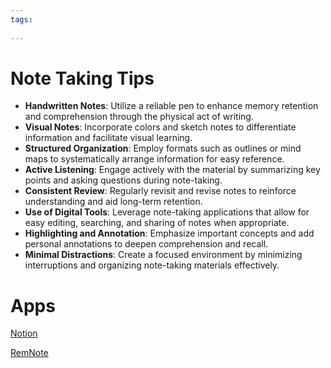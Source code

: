 ```yaml
---
tags:
  
---
```


# Note Taking Tips

- **Handwritten Notes**: Utilize a reliable pen to enhance memory retention and comprehension through the physical act of writing.
- **Visual Notes**: Incorporate colors and sketch notes to differentiate information and facilitate visual learning.
- **Structured Organization**: Employ formats such as outlines or mind maps to systematically arrange information for easy reference.
- **Active Listening**: Engage actively with the material by summarizing key points and asking questions during note-taking.
- **Consistent Review**: Regularly revisit and revise notes to reinforce understanding and aid long-term retention.
- **Use of Digital Tools**: Leverage note-taking applications that allow for easy editing, searching, and sharing of notes when appropriate.
- **Highlighting and Annotation**: Emphasize important concepts and add personal annotations to deepen comprehension and recall.
- **Minimal Distractions**: Create a focused environment by minimizing interruptions and organizing note-taking materials effectively.

# Apps

[Notion](http://notion.com/)

[RemNote](https://www.remnote.com/)
